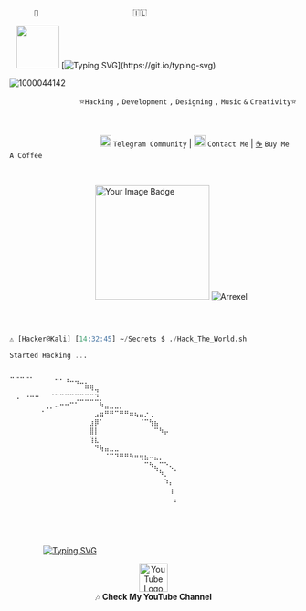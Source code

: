 ‎ ‎ ‎ ‎ ‎ ‎ ‎ ‎ ‎ ‎ ‎ ```👑```‎ ‎ ‎  ‎ ‎ ‎ ‎ ‎ ‎ ‎ ‎ ‎ ‎ ‎ ‎ ‎ ‎ ‎ ‎ ‎ ‎ ‎ ‎ ‎ ‎ ‎ ‎ ‎ ‎ ‎ ‎ ‎ ‎ ‎ ‎ ‎ ‎ ‎ ‎ ‎ ‎ ‎ 🇮🇱

‎ ‎ ‎ ‎‎<img src="https://github.com/user-attachments/assets/a964e94b-1b23-4642-8ff3-569d78d38388" width="75" />    ‎ ‎ ‎ ‎ ‎ ‎ ‎  [![Typing SVG](https://ghrmt.vercel.app?font=Fira+Code&weight=800&pause=1000&color=F7F7F7&random=false&width=435&lines=Meowhack!)](https://git.io/typing-svg) ‎ ‎ ‎ ‎ ‎ ‎ ‎ ‎ 


![1000044142](https://github.com/user-attachments/assets/f47e1f24-e9a7-429a-9abe-af61c0e53f43)


 ‎ ‎ ‎ ‎ ‎ ‎ ‎ ‎ ‎ ‎ ‎  ‎ ‎ ‎ ‎ ‎ ‎ ‎ ‎ ‎ ‎ ‎ ‎ ‎ ‎ ‎ ‎ ‎ ‎ ‎ ‎  ‎⭐️```Hacking``` ```,``` ```Development``` ```,``` ```Designing``` ```,``` ```Music``` ```&``` ```Creativity```⭐️

&nbsp;&nbsp;&nbsp;&nbsp;&nbsp;&nbsp;&nbsp;&nbsp;&nbsp;&nbsp;&nbsp;&nbsp;&nbsp;&nbsp;&nbsp;&nbsp;&nbsp;&nbsp;&nbsp;&nbsp;&nbsp;&nbsp;&nbsp;&nbsp;



 ‎ ‎ ‎ ‎ ‎ ‎ ‎ ‎ ‎ ‎ ‎  ‎ ‎ ‎ ‎ ‎ ‎ ‎ ‎ ‎ ‎ ‎ ‎ ‎ ‎ ‎ ‎ ‎ ‎ ‎ ‎ ‎ ‎ ‎ ‎  ‎ ‎ ‎ ‎ ‎ <a href="https://t.me/israelihack" target="_blank"><img src="https://github.com/user-attachments/assets/a3ce419d-8199-4dfb-93f3-18055b20bf11" alt="Telegram Channel" style="width: 20px; height: 20px;"></a> ```Telegram Community```  | <a href="https://t.me/Blacknnja" target="_blank"><img src="https://github.com/user-attachments/assets/a3ce419d-8199-4dfb-93f3-18055b20bf11" alt="Telegram Channel" style="width: 20px; height: 20px;"></a> ```Contact Me``` | [☕️](https://www.paypal.com/ncp/payment/UBJJZZQJVBY5Q) ```Buy Me A Coffee``` 

&nbsp;&nbsp;&nbsp;&nbsp;&nbsp;&nbsp;&nbsp;&nbsp;&nbsp;&nbsp;&nbsp;&nbsp;&nbsp;&nbsp;&nbsp;&nbsp;&nbsp;&nbsp;&nbsp;&nbsp;&nbsp;&nbsp;&nbsp;&nbsp;

&nbsp;&nbsp;&nbsp;&nbsp;&nbsp;&nbsp;&nbsp;&nbsp;&nbsp;&nbsp;&nbsp;&nbsp;&nbsp;&nbsp;&nbsp;&nbsp;&nbsp;&nbsp;&nbsp;&nbsp;&nbsp;&nbsp;&nbsp;&nbsp;
‎‎ ‎ ‎ ‎ ‎ ‎ ‎ ‎ ‎ ‎ ‎ ‎  ‎
‎<img src="https://tryhackme-badges.s3.amazonaws.com/MostW4nted.png" alt="Your Image Badge" width=200/> ‎ ‎ ‎ ‎ ‎ ‎ ‎ ‎ ‎ ‎ ‎ ![Arrexel](https://www.hackthebox.eu/badge/image/1212648)

&nbsp;&nbsp;&nbsp;&nbsp;&nbsp;&nbsp;&nbsp;&nbsp;&nbsp;&nbsp;&nbsp;&nbsp;&nbsp;&nbsp;&nbsp;&nbsp;&nbsp;&nbsp;&nbsp;&nbsp;&nbsp;&nbsp;&nbsp;&nbsp;




```sql

⚠ [Hacker@Kali] [14:32:45] ~/Secrets $ ./Hack_The_World.sh

Started Hacking ...


⠉⠉⠉⠉⠁⠀⠀⠀⠀⠒⠂⠰⠤⢤⣀⡀⠀⠀⠀⠀⠀⠀⠀⠀⠀⠀⠀⠀⠀⠀⠀⠀⠀⠀
⠀⠀⠀⠀⠀⠀⠀⠀⠀⠀⠀⠀⠀⠀⠀⠛⠻⢤⠀⠀⠀⠀⠀⠀⠀⠀⠀⠀⠀⠀⠀⠀⠀⠀
⠀⠠⠀⠐⠒⠒⠀⠀⠈⠉⠉⠉⠉⢉⣉⣉⣉⣙⡀⠀⠀⠀⠀⠀⠀⠀⠀⠀⠀⠀⠀⠀⠀⠀
⠀⠀⠀⠀⠀⠀⠀⢀⡀⠤⠒⠒⠉⠁⠀⠀⠀⠀⠳⣤⣀⣀⡀⠀⠀⠀⠀⠀⠀⠀⠀⠀⠀⠀
⠀⠀⠀⠀⠀⠀⠈⠀⠀⠀⠀⠀⠀⠀⠀⠀⠀⣠⣶⠛⠛⠉⠛⠛⠶⢦⣤⡐⢀⠀⠀⠀⠀⠀
⠀⠀⠀⠀⠀⠀⠀⠀⠀⠀⠀⠀⠀⠀⠀⠀⣰⡿⠁⠀⠀⠀⠀⠀⠀⠀⠈⠉⢳⣦⠀⠀⠀⠀
⠀⠀⠀⠀⠀⠀⠀⠀⠀⠀⠀⠀⠀⠀⠀⠀⣿⡇⠀⠀⠀⠀⠀⠀⠀⠀⠀⠀⠀⠉⠳⡤⠀⠀
⠀⠀⠀⠀⠀⠀⠀⠀⠀⠀⠀⠀⠀⠀⠀⠀⢹⣇⠀⠀⠀⠀⠀⠀⠀⠀⠀⠀⠀⠀⠀⠀⠀⠀
⠀⠀⠀⠀⠀⠀⠀⠀⠀⠀⠀⠀⠀⠀⠀⠀⠀⠙⢷⣤⣀⣀⠀⠀⠀⠀⠀⠀⠀⠀⠀⠀⠀⠀
⠀⠀⠀⠀⠀⠀⠀⠀⠀⠀⠀⠀⠀⠀⠀⠀⠀⠀⠀⠈⠉⠙⠛⠛⠳⠶⢶⣦⠤⣄⡀⠀⠀⠀
⠀⠀⠀⠀⠀⠀⠀⠀⠀⠀⠀⠀⠀⠀⠀⠀⠀⠀⠀⠀⠀⠀⠀⠀⠀⠀⠀⠉⠳⣄⠉⠑⢄⠀
⠀⠀⠀⠀⠀⠀⠀⠀⠀⠀⠀⠀⠀⠀⠀⠀⠀⠀⠀⠀⠀⠀⠀⠀⠀⠀⠀⠀⠀⠈⠳⡀⠀⠁
⠀⠀⠀⠀⠀⠀⠀⠀⠀⠀⠀⠀⠀⠀⠀⠀⠀⠀⠀⠀⠀⠀⠀⠀⠀⠀⠀⠀⠀⠀⠀⠱⡄⠀
⠀⠀⠀⠀⠀⠀⠀⠀⠀⠀⠀⠀⠀⠀⠀⠀⠀⠀⠀⠀⠀⠀⠀⠀⠀⠀⠀⠀⠀⠀⠀⠀⢰⠀
⠀⠀⠀⠀⠀⠀⠀⠀⠀⠀⠀⠀⠀⠀⠀⠀⠀⠀⠀⠀⠀⠀⠀⠀⠀⠀⠀⠀⠀⠀⠀⠀⠀⡄

                                                                                                                ‎ ‎ ‎ ‎ ‎ ‎ ‎ ‎ ‎ ‎ ‎  ‎ ‎ ‎ ‎ ‎ ‎ ‎ ‎ ‎ ‎ ‎ to save the world press ctrl^c !                                                                            

```
&nbsp;&nbsp;&nbsp;&nbsp;&nbsp;&nbsp;&nbsp;&nbsp;&nbsp;&nbsp;&nbsp;&nbsp;&nbsp;&nbsp;&nbsp;&nbsp;&nbsp;&nbsp;&nbsp;&nbsp;&nbsp;&nbsp;&nbsp;&nbsp;



‎ ‎ ‎ ‎ ‎ ‎ ‎ ‎ ‎ ‎ ‎ ‎ ‎ ‎ ‎ <a href="https://git.io/typing-svg"><img src="https://ghrmt.vercel.app?font=Fira+Code&weight=800&pause=1000&color=F7F7F7&random=false&width=435&lines=Armed+With+Kali+Linux" alt="Typing SVG" /></a>


<p align="center">
  <a href="https://www.youtube.com/watch?v=3MogV4QhpF8&ab_channel=KosmicKebab">
    <img src="https://upload.wikimedia.org/wikipedia/commons/4/42/YouTube_icon_%282013-2017%29.png" alt="YouTube Logo" width="50" height="50"/>
  </a>
  <br>
  🎶 <strong>Check My YouTube Channel</strong>
</p>

